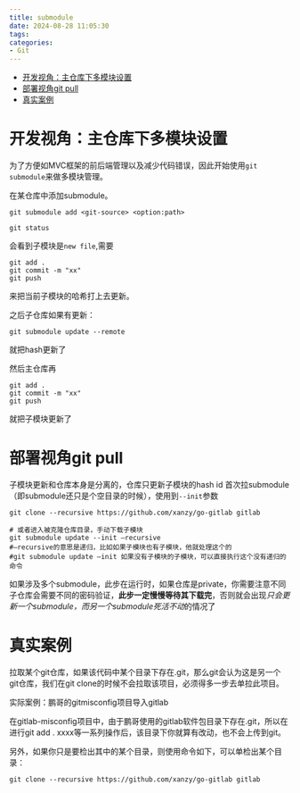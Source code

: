 ```yaml
---
title: submodule
date: 2024-08-28 11:05:30
tags:
categories:
- Git
---
```


- [开发视角：主仓库下多模块设置](#开发视角主仓库下多模块设置)
- [部署视角git pull](#部署视角git-pull)
- [真实案例](#真实案例)


# 开发视角：主仓库下多模块设置

为了方便如MVC框架的前后端管理以及减少代码错误，因此开始使用`git submodule`来做多模块管理。

在某仓库中添加submodule。

    git submodule add <git-source> <option:path>

    git status

会看到子模块是`new file`,需要

    git add .
    git commit -m "xx"
    git push

来把当前子模块的哈希打上去更新。

之后子仓库如果有更新：

    git submodule update --remote

就把hash更新了

然后主仓库再

    git add .
    git commit -m "xx"
    git push
    
就把子模块更新了

# 部署视角git pull

子模块更新和仓库本身是分离的，仓库只更新子模块的hash id
首次拉submodule（即submodule还只是个空目录的时候），使用到`--init`参数

    git clone --recursive https://github.com/xanzy/go-gitlab gitlab

    # 或者进入被克隆仓库目录，手动下载子模块
    git submodule update --init –recursive
    #–recursive的意思是递归，比如如果子模块也有子模块，他就处理这个的
    #git submodule update –init 如果没有子模块的子模块，可以直接执行这个没有递归的命令

如果涉及多个submodule，此步在运行时，如果仓库是private，你需要注意不同子仓库会需要不同的密码验证，**此步一定慢慢等待其下载完**，否则就会出现*只会更新一个submodule，而另一个submodule死活不动*的情况了

# 真实案例

拉取某个git仓库，如果该代码中某个目录下存在.git，那么git会认为这是另一个git仓库，我们在git clone的时候不会拉取该项目，必须得多一步去单拉此项目。

实际案例：鹏哥的gitmisconfig项目导入gitlab

在gitlab-misconfig项目中，由于鹏哥使用的gitlab软件包目录下存在.git，所以在进行git add . xxxx等一系列操作后，该目录下你就算有改动，也不会上传到git。

另外，如果你只是要检出其中的某个目录，则使用命令如下，可以单检出某个目录：

    git clone --recursive https://github.com/xanzy/go-gitlab gitlab
